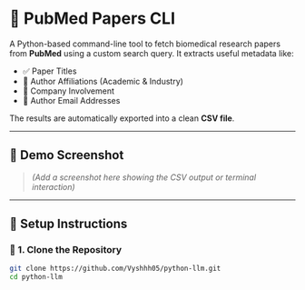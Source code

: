 # 🧠 PubMed Papers CLI

A Python-based command-line tool to fetch biomedical research papers from **PubMed** using a custom search query. It extracts useful metadata like:

- ✅ Paper Titles
- 🏢 Author Affiliations (Academic & Industry)
- 💼 Company Involvement
- 📧 Author Email Addresses

The results are automatically exported into a clean **CSV file**.

---

## 📸 Demo Screenshot

> *(Add a screenshot here showing the CSV output or terminal interaction)*

---

## 🚀 Setup Instructions

### 🔧 1. Clone the Repository

```bash
git clone https://github.com/Vyshhh05/python-llm.git
cd python-llm
